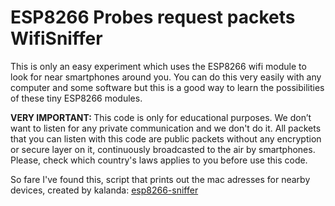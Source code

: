 <h1>ESP8266 Probes request packets WifiSniffer</h1>

This is only an easy experiment which uses the ESP8266 wifi module to look for near smartphones around you. You can do this very easily with any computer and some software but this is a good way to learn the possibilities of these tiny ESP8266 modules.


<b>VERY IMPORTANT: </b>This code is only for educational purposes. We don’t want to listen for any private communication and we don't do it. All packets that you can listen with this code are public packets without any encryption or secure layer on it, continuously broadcasted to the air by smartphones. Please, check which country's laws applies to you before use this code.


So fare I've found this, script that prints out the mac adresses for nearby devices, created by kalanda: <a target="_blank" href="https://github.com/kalanda/esp8266-sniffer">esp8266-sniffer</a>
